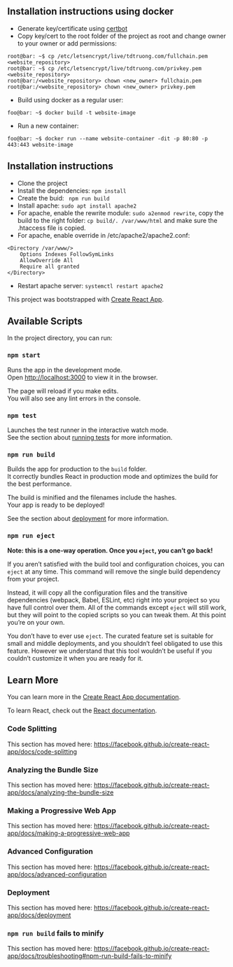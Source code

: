 ## Installation instructions using docker
- Generate key/certificate using [certbot](https://certbot.eff.org/instructions?ws=apache&os=debianbuster)
- Copy key/cert to the root folder of the project as root and change owner to your owner or add permissions:
```console
root@bar: ~$ cp /etc/letsencrypt/live/tdtruong.com/fullchain.pem <website_repository>
root@bar: ~$ cp /etc/letsencrypt/live/tdtruong.com/privkey.pem <website_repository>
root@bar:/<website_repository> chown <new_owner> fullchain.pem
root@bar:/<website_repository> chown <new_owner> privkey.pem
```
- Build using docker as a regular user:
```console
foo@bar: ~$ docker build -t website-image
```
- Run a new container:
```
foo@bar: ~$ docker run --name website-container -dit -p 80:80 -p 443:443 website-image
```

## Installation instructions
- Clone the project
- Install the dependencies: ```npm install```
- Create the buid: ``` npm run build```
- Install apache: ```sudo apt install apache2```
- For apache, enable the rewrite module: ```sudo a2enmod rewrite```, copy the build to the right folder: ```cp build/. /var/www/html``` and make sure the .htaccess file is copied.
- For apache, enable override in /etc/apache2/apache2.conf: 
```
<Directory /var/www/>
    Options Indexes FollowSymLinks
    AllowOverride All
    Require all granted
</Directory>
```
- Restart apache server: ```systemctl restart apache2```

This project was bootstrapped with [Create React App](https://github.com/facebook/create-react-app).

## Available Scripts

In the project directory, you can run:

### `npm start`

Runs the app in the development mode.<br />
Open [http://localhost:3000](http://localhost:3000) to view it in the browser.

The page will reload if you make edits.<br />
You will also see any lint errors in the console.

### `npm test`

Launches the test runner in the interactive watch mode.<br />
See the section about [running tests](https://facebook.github.io/create-react-app/docs/running-tests) for more information.

### `npm run build`

Builds the app for production to the `build` folder.<br />
It correctly bundles React in production mode and optimizes the build for the best performance.

The build is minified and the filenames include the hashes.<br />
Your app is ready to be deployed!

See the section about [deployment](https://facebook.github.io/create-react-app/docs/deployment) for more information.

### `npm run eject`

**Note: this is a one-way operation. Once you `eject`, you can’t go back!**

If you aren’t satisfied with the build tool and configuration choices, you can `eject` at any time. This command will remove the single build dependency from your project.

Instead, it will copy all the configuration files and the transitive dependencies (webpack, Babel, ESLint, etc) right into your project so you have full control over them. All of the commands except `eject` will still work, but they will point to the copied scripts so you can tweak them. At this point you’re on your own.

You don’t have to ever use `eject`. The curated feature set is suitable for small and middle deployments, and you shouldn’t feel obligated to use this feature. However we understand that this tool wouldn’t be useful if you couldn’t customize it when you are ready for it.

## Learn More

You can learn more in the [Create React App documentation](https://facebook.github.io/create-react-app/docs/getting-started).

To learn React, check out the [React documentation](https://reactjs.org/).

### Code Splitting

This section has moved here: https://facebook.github.io/create-react-app/docs/code-splitting

### Analyzing the Bundle Size

This section has moved here: https://facebook.github.io/create-react-app/docs/analyzing-the-bundle-size

### Making a Progressive Web App

This section has moved here: https://facebook.github.io/create-react-app/docs/making-a-progressive-web-app

### Advanced Configuration

This section has moved here: https://facebook.github.io/create-react-app/docs/advanced-configuration

### Deployment

This section has moved here: https://facebook.github.io/create-react-app/docs/deployment

### `npm run build` fails to minify

This section has moved here: https://facebook.github.io/create-react-app/docs/troubleshooting#npm-run-build-fails-to-minify
